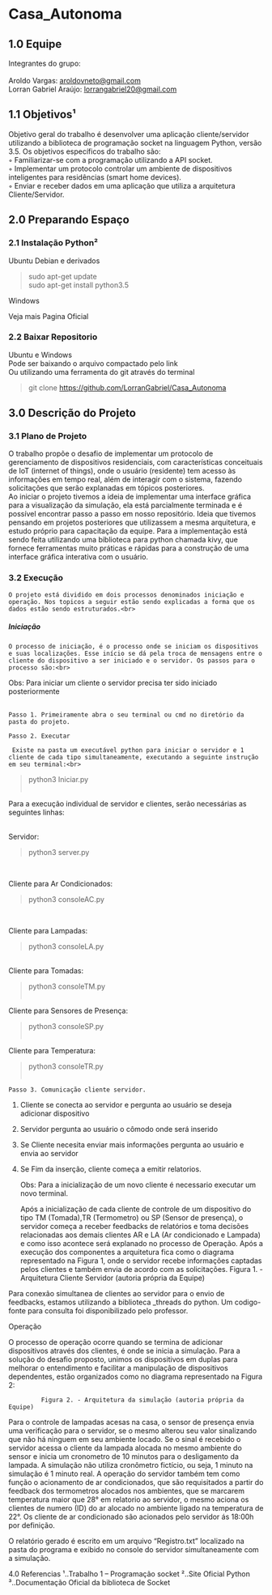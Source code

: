 # Casa_Autonoma

## 1.0 Equipe

Integrantes do grupo:<br><br>
Aroldo Vargas: aroldovneto@gmail.com<br>
Lorran Gabriel Araújo: lorrangabriel20@gmail.com<br>

## 1.1 Objetivos¹

<tab>Objetivo geral do trabalho é desenvolver uma aplicação cliente/servidor utilizando a biblioteca de programação socket na linguagem Python, versão 3.5. Os objetivos específicos do trabalho são:<br>
◦ Familiarizar-se com a programação utilizando a API socket.<br>
◦ Implementar um protocolo controlar um ambiente de dispositivos inteligentes para residências (smart home devices).<br>
◦ Enviar e receber dados em uma aplicação que utiliza a arquitetura Cliente/Servidor.<br>

## 2.0 Preparando Espaço<br>
### 2.1 Instalação Python²

Ubuntu Debian e derivados<br>
>sudo apt-get update<br>
>sudo apt-get install python3.5<br>

Windows<br>

Veja mais Pagina Oficial <br>


### 2.2 Baixar Repositorio <br>

Ubuntu e Windows<br>
Pode ser baixando o arquivo compactado pelo link<br>
Ou utilizando uma ferramenta do git através do terminal<br>
>git clone https://github.com/LorranGabriel/Casa_Autonoma<br>

## 3.0 Descrição do Projeto

### 3.1 Plano de Projeto<br>

O trabalho propõe o desafio de implementar um protocolo de gerenciamento de dispositivos residenciais, com características conceituais de IoT (internet of things), onde o usuário (residente) tem acesso às informações em tempo real, além de interagir com o sistema, fazendo solicitações que serão explanadas em tópicos posteriores.<br>
Ao iniciar o projeto tivemos a ideia de implementar uma interface gráfica para a visualização da simulação, ela está parcialmente terminada e é possível encontrar passo a passo em nosso repositório. Ideia que tivemos pensando em projetos posteriores que utilizassem a mesma arquitetura, e estudo próprio para capacitação da equipe. Para a implementação está sendo feita utilizando uma biblioteca para python chamada kivy, que fornece ferramentas muito práticas e rápidas para a construção de uma interface gráfica interativa com o usuário.
<br>
### 3.2 Execução<br>
    O projeto está dividido em dois processos denominados iniciação e operação. Nos topicos a seguir estão sendo explicadas a forma que os dados estão sendo estruturados.<br>

##### Iniciação<br>

    O processo de iniciação, é o processo onde se iniciam os dispositivos e suas localizações. Esse início se dá pela troca de mensagens entre o cliente do dispositivo a ser iniciado e o servidor. Os passos para o processo são:<br>

Obs: Para iniciar um cliente o servidor precisa ter sido iniciado posteriormente<br><br>

	Passo 1. Primeiramente abra o seu terminal ou cmd no diretório da pasta do projeto.

	Passo 2. Executar

     Existe na pasta um executável python para iniciar o servidor e 1 cliente de cada tipo simultaneamente, executando a seguinte instrução em seu terminal:<br>
	
>python3 Iniciar.py <br><br>


Para a execução individual de servidor e clientes, serão necessárias as seguintes linhas:<br>

<br>
Servidor: <br>

>python3 server.py<br>
<br>

Cliente para Ar Condicionados:<br>

>python3 consoleAC.py<br>
<br>

Cliente para Lampadas:<br>

>python3 consoleLA.py<br>

<br>
Cliente para Tomadas:<br>

>python3 consoleTM.py<br><br>
 
Cliente para Sensores de Presença:<br>

>python3 consoleSP.py<br><br>


Cliente para Temperatura:<br>

>python3 consoleTR.py<br><br>



	Passo 3. Comunicação cliente servidor.


1.  Cliente se conecta ao servidor e pergunta ao usuário se deseja adicionar dispositivo

2.  Servidor pergunta ao usuário o cômodo onde será inserido

3.  Se Cliente necesita enviar mais informações pergunta ao usuário e envia ao servidor

4.  Se Fim da inserção, cliente começa a emitir relatorios.

	Obs: Para a inicialização de um novo cliente é necessario executar um novo terminal.
 
    Após a inicialização de cada cliente de controle de um dispositivo do tipo TM (Tomada),TR (Termometro) ou SP (Sensor de presença), o servidor começa a receber feedbacks de relatórios e toma decisões relacionadas aos demais clientes AR e LA (Ar condicionado e Lampada) e como isso acontece será explanado no processo de Operação.
Após a execução dos componentes a arquitetura fica como o diagrama representado na Figura 1, onde o servidor recebe informações captadas pelos clientes e também envia de acordo com as solicitações.
    Figura 1. - Arquitetura Cliente Servidor (autoria própria da Equipe)



Para conexão simultanea de clientes ao servidor para o envio de feedbacks, estamos utilizando a biblioteca _threads do python. Um codigo-fonte para consulta foi disponibilizado pelo professor.



Operação

O processo de operação ocorre quando se termina de adicionar dispositivos através dos clientes, é onde se inicia a simulação.
Para a solução do desafio proposto, unimos os dispositivos em duplas para melhorar o entendimento e facilitar a manipulação de dispositivos dependentes, estão organizados como no diagrama representado na Figura 2:

	

	
             Figura 2. - Arquitetura da simulação (autoria própria da Equipe)

Para o controle de lampadas acesas na casa, o sensor de presença envia uma verificação para o servidor, se o mesmo alterou seu valor sinalizando que não há ninguem em seu ambiente locado. Se o sinal é recebido o servidor acessa o cliente da lampada alocada no mesmo ambiente do sensor e inicia um cronometro de 10 minutos para o desligamento da lampada. A simulação não utiliza cronômetro fictício, ou seja, 1 minuto na simulação é 1 minuto real.
A operação do servidor também tem como função o acionamento de ar condicionados, que são requisitados a partir do feedback dos termometros alocados nos ambientes, que se  marcarem temperatura maior que 28° em relatorio ao servidor, o mesmo aciona os clientes de numero (ID) do ar alocado no ambiente ligado na temperatura de 22°. Os cliente de ar condicionado são acionados pelo servidor ás 18:00h por definição. 




O relatório gerado é escrito em um arquivo “Registro.txt” localizado na pasta do programa e exibido no console do servidor simultaneamente com a simulação.


4.0 Referencias
¹..Trabalho 1 – Programação socket
²..Site Oficial Python
³..Documentação Oficial da biblioteca de Socket




